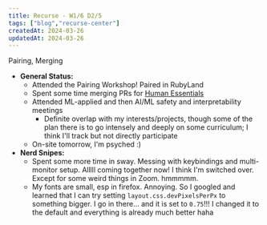 ```yaml
---
title: Recurse - W1/6 D2/5
tags: ["blog","recurse-center"]
createdAt: 2024-03-26
updatedAt: 2024-03-26
---
```


Pairing, Merging

* **General Status:**
  * Attended the Pairing Workshop! Paired in RubyLand
  * Spent some time merging PRs for [Human Essentials](https://github.com/rubyforgood/human-essentials)
  * Attended ML-applied and then AI/ML safety and interpretability meetings
    * Definite overlap with my interests/projects, though some of the plan there is to go intensely and deeply on some curriculum; I think I'll track but not directly participate
  * On-site tomorrow, I'm psyched :)
* **Nerd Snipes:**
  * Spent some more time in sway. Messing with keybindings and multi-monitor setup. Alllll coming together now! I think I'm switched over. Except for some weird things in Zoom. hmmmmm.
  * My fonts are small, esp in firefox. Annoying. So I googled and learned that I can try setting `layout.css.devPixelsPerPx` to something bigger. I go in there... and it is set to `0.75`!!! I changed it to the default and everything is already much better haha
